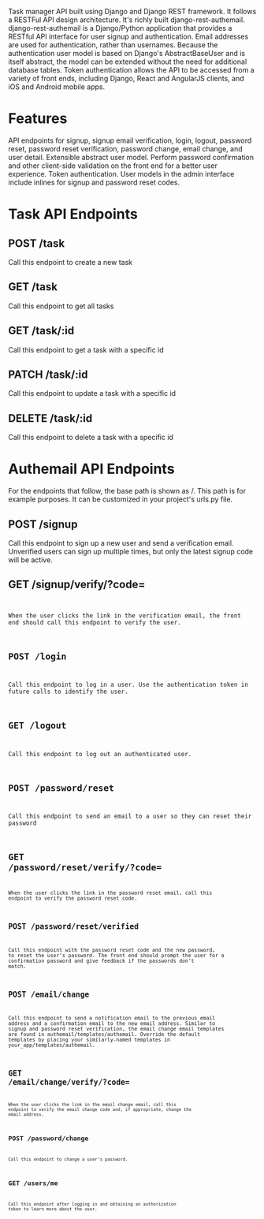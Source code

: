 Task manager API built using Django and Django REST framework. 
It follows a RESTFul API design architecture. It's richly built django-rest-authemail. 
django-rest-authemail is a Django/Python application that provides a RESTful API interface for user signup and authentication. Email addresses are used for authentication, rather than usernames. Because the authentication user model is based on Django's AbstractBaseUser and is itself abstract, the model can be extended without the need for additional database tables. Token authentication allows the API to be accessed from a variety of front ends, including Django, React and AngularJS clients, and iOS and Android mobile apps.

# Features
API endpoints for signup, signup email verification, login, logout, password reset, password reset verification, password change, email change, and user detail.
Extensible abstract user model.
Perform password confirmation and other client-side validation on the front end for a better user experience.
Token authentication.
User models in the admin interface include inlines for signup and password reset codes.

# Task API Endpoints
## POST /task
Call this endpoint to create a new task

## GET /task
Call this endpoint to get all tasks

## GET /task/:id
Call this endpoint to get a task with a specific id

## PATCH /task/:id
Call this endpoint to update a task with a specific id

## DELETE /task/:id
Call this endpoint to delete a task with a specific id


# Authemail API Endpoints
For the endpoints that follow, the base path is shown as /. This path is for example purposes. It can be customized in your project's urls.py file.

## POST /signup
Call this endpoint to sign up a new user and send a verification email. 
Unverified users can sign up multiple times, but only the latest signup code will be active.

## GET /signup/verify/?code=<code>
When the user clicks the link in the verification email, the front end should call this endpoint to verify the user.

## POST /login
Call this endpoint to log in a user. Use the authentication token in future calls to identify the user.

## GET /logout
Call this endpoint to log out an authenticated user.

## POST /password/reset
Call this endpoint to send an email to a user so they can reset their password

## GET /password/reset/verify/?code=<code>
When the user clicks the link in the password reset email, call this endpoint to verify the password reset code.

## POST /password/reset/verified
Call this endpoint with the password reset code and the new password, to reset the user's password. The front end should prompt the user for a confirmation password and give feedback if the passwords don't match.

## POST /email/change
Call this endpoint to send a notification email to the previous email address and a confirmation email to the new email address. Similar to signup and password reset verification, the email change email templates are found in authemail/templates/authemail. Override the default templates by placing your similarly-named templates in your_app/templates/authemail.

## GET /email/change/verify/?code=<code>
When the user clicks the link in the email change email, call this endpoint to verify the email change code and, if appropriate, change the email address.

## POST /password/change
Call this endpoint to change a user's password.

## GET /users/me
Call this endpoint after logging in and obtaining an authorization token to learn more about the user.
